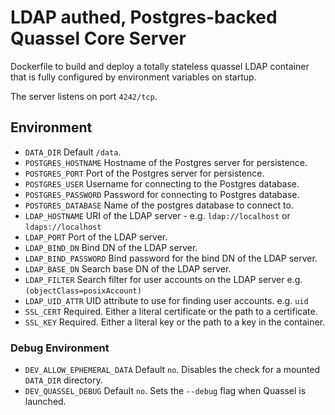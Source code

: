 # LDAP authed, Postgres-backed Quassel Core Server

Dockerfile to build and deploy a totally stateless quassel LDAP container that
is fully configured by environment variables on startup.

The server listens on port `4242/tcp`.

## Environment

* `DATA_DIR` Default `/data`.
* `POSTGRES_HOSTNAME` Hostname of the Postgres server for persistence.
* `POSTGRES_PORT` Port of the Postgres server for persistence.
* `POSTGRES_USER` Username for connecting to the Postgres database.
* `POSTGRES_PASSWORD` Password for connecting to Postgres database.
* `POSTGRES_DATABASE` Name of the postgres database to connect to.
* `LDAP_HOSTNAME` URI of the LDAP server - e.g. `ldap://localhost` or `ldaps://localhost`
* `LDAP_PORT` Port of the LDAP server.
* `LDAP_BIND_DN` Bind DN of the LDAP server.
* `LDAP_BIND_PASSWORD` Bind password for the bind DN of the LDAP server.
* `LDAP_BASE_DN` Search base DN of the LDAP server.
* `LDAP_FILTER` Search filter for user accounts on the LDAP server e.g. `(objectClass=posixAccount)`
* `LDAP_UID_ATTR` UID attribute to use for finding user accounts. e.g. `uid`
* `SSL_CERT` Required. Either a literal certificate or the path to a certificate.
* `SSL_KEY` Required. Either a literal key or the path to a key in the container.

### Debug Environment
* `DEV_ALLOW_EPHEMERAL_DATA` Default `no`. Disables the check for a mounted `DATA_DIR` directory.
* `DEV_QUASSEL_DEBUG` Default `no`. Sets the `--debug` flag when Quassel is launched.

